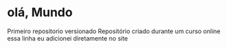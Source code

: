# olá, Mundo
 Primeiro repositorio versionado
 Repositório criado durante um curso online
 essa linha eu adicionei diretamente no site
